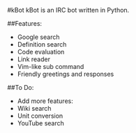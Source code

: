 #kBot
kBot is an IRC bot written in Python.

##Features:
- Google search
- Definition search
- Code evaluation
- Link reader
- Vim-like sub command
- Friendly greetings and responses

##To Do:
- Add more features:
 - Wiki search
 - Unit conversion
 - YouTube search
